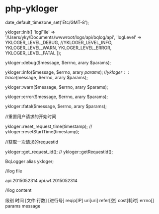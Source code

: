 # php-ykloger

date_default_timezone_set('Etc/GMT-8');

ykloger::init([
    'logFile' => '/Users/yky/Documents/wwwroot/logs/api/bqlog/api', 
    'logLevel' => YKLOGER_LEVEL_DEBUG, //YKLOGER_LEVEL_INFO, YKLOGER_LEVEL_WARN, YKLOGER_LEVEL_ERROR, YKLOGER_LEVEL_FATAL
]);

ykloger::debug($message, $errno, arary $params);

ykloger::info($message, $errno, arary $params); // ykloger::trace($message, $errno, arary $params);

ykloger::warn($message, $errno, arary $params);

ykloger::error($message, $errno, arary $params);

ykloger::fatal($message, $errno, arary $params);

//重置用户请求的开始时间

ykloger::reset_request_time(timestamp); // ykloger::resetStartTime(timestamp);

//获取一次请求的requestid

ykloger::get_request_id(); // ykloger::getRequestId();

BqLogger alias ykloger;

//log file

api.2015052314   api.wf.2015052314

//log content

级别 时间 [文件:行数] [进行号] reqip[IP] uri[uri] refer[空] cost[耗时] errno[]  params message
